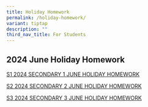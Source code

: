 ```yaml
---
title: Holiday Homework
permalink: /holiday-homework/
variant: tiptap
description: ""
third_nav_title: For Students
---
```

<h2><strong>2024 June Holiday Homework</strong></h2>
<p></p>
<p><a href="/files/Pdf/S1_2024_SECONDARY_1_JUNE_HOLIDAY_HOMEWORK.pdf" rel="noopener noreferrer nofollow" target="_blank">S1 2024 SECONDARY 1 JUNE HOLIDAY HOMEWORK</a>
</p>
<p></p>
<p><a href="/files/Pdf/S2_2024_SECONDARY_2_JUNE_HOLIDAY_HOMEWORK.pdf" rel="noopener noreferrer nofollow" target="_blank">S2 2024 SECONDARY 2 JUNE HOLIDAY HOMEWORK</a>
</p>
<p></p>
<p><a href="/files/Pdf/S3_2024_SECONDARY_3_JUNE_HOLIDAY_HOMEWORK.pdf" rel="noopener noreferrer nofollow" target="_blank">S3 2024 SECONDARY 3 JUNE HOLIDAY HOMEWORK</a>
</p>